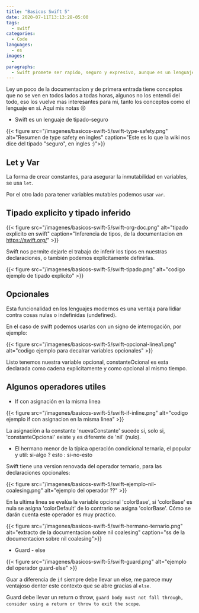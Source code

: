 ```yaml
---
title: "Basicos Swift 5"
date: 2020-07-11T13:13:28-05:00
tags:
  - switf
categories:
  - Code
languages:
  - es
images:
  -
paragraphs:
  - Swift promete ser rapido, seguro y expresivo, aunque es un lenguaje de proposito general, es mejor conocido como el lenguaje moderno que debes aprender para desarrollar applicaciones en el ecosistemas de la familia-Manzana.
---
```


Ley un poco de la documentacion y de primera entrada tiene conceptos que no se ven en todos lados a todas horas, algunos no los entendi del todo, eso los vuelve mas interesantes para mi, tanto los conceptos como el lenguaje en si. Aquí mis notas 😜

- Swift es un lenguaje de tipado-seguro

{{< figure src="/imagenes/basicos-swift-5/swift-type-safety.png" alt="Resumen de type safety en ingles" caption="Este es lo que la wiki nos dice del tipado \"seguro\", en ingles :)">}}

## Let y Var

La forma de crear constantes, para asegurar la inmutabilidad en variables, se usa `let`.

Por el otro lado para tener variables mutables podemos usar `var`.

## Tipado explicito y tipado inferido

{{< figure src="/imagenes/basicos-swift-5/swift-org-doc.png" alt="tipado explicito en swift" caption="Inferencia de tipos, de la documentacion en <https://swift.org/>" >}}

Swift nos permite dejarle el trabajo de inferir los tipos en nuestras declaraciones, o también podemos explícitamente definirlas.

{{< figure src="/imagenes/basicos-swift-5/swift-tipado.png" alt="codigo ejemplo de tipado explicito" >}}

## Opcionales

Esta funcionalidad en los lenguajes modernos es una ventaja para lidiar contra cosas nulas o indefinidas (undefined).

En el caso de swift podemos usarlas con un signo de interrogación, por ejemplo:

{{< figure src="/imagenes/basicos-swift-5/swift-opcional-linea1.png" alt="codigo ejemplo para decalrar variables opcionales" >}}

Listo tenemos nuestra variable opcional, constanteOcional es esta declarada como cadena explícitamente y como opcional al mismo tiempo.

## Algunos operadores utiles

- If con asignación en la misma linea

{{< figure src="/imagenes/basicos-swift-5/swift-if-inline.png" alt="codigo ejemplo if con asignacion en la misma linea" >}}

La asignación a la constante 'nuevaConstante' sucede si, solo si, 'constanteOpcional' existe y es diferente de 'nil' (nulo).

- El hermano menor de la típica operación condicional ternaria, el popular y util: si-algo ? esto : si-no-esto

Swift tiene una version renovada del operador ternario, para las declaraciones opcionales:

{{< figure src="/imagenes/basicos-swift-5/swift-ejemplo-nil-coalesing.png" alt="ejemplo del operador ??" >}}

En la ultima linea se evalúa la variable opcional 'colorBase', si 'colorBase' es nula se asigna 'colorDefault' de lo contrario se asigna 'colorBase'. Cómo se darán cuenta este operador es muy practico.

{{< figure src="/imagenes/basicos-swift-5/swift-hermano-ternario.png" alt="extracto de la documentacion sobre nil coalesing" caption="ss de la documentacion sobre nil coalesing">}}

- Guard - else

{{< figure src="/imagenes/basicos-swift-5/swift-guard.png" alt="ejemplo del operador guard-else" >}}

Guar a diferencia de `if` siempre debe llevar un else, me parece muy ventajoso denter este contexto que se abre gracias al `else`.

Guard debe llevar un return o throw, `guard body must not fall through, consider using a return or throw to exit the scope`.
